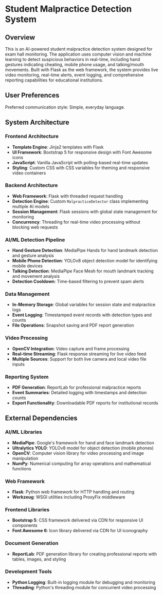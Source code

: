 # Student Malpractice Detection System

## Overview

This is an AI-powered student malpractice detection system designed for exam hall monitoring. The application uses computer vision and machine learning to detect suspicious behaviors in real-time, including hand gestures indicating cheating, mobile phone usage, and talking/mouth movements. Built with Flask as the web framework, the system provides live video monitoring, real-time alerts, event logging, and comprehensive reporting capabilities for educational institutions.

## User Preferences

Preferred communication style: Simple, everyday language.

## System Architecture

### Frontend Architecture
- **Template Engine**: Jinja2 templates with Flask
- **UI Framework**: Bootstrap 5 for responsive design with Font Awesome icons
- **JavaScript**: Vanilla JavaScript with polling-based real-time updates
- **Styling**: Custom CSS with CSS variables for theming and responsive video containers

### Backend Architecture
- **Web Framework**: Flask with threaded request handling
- **Detection Engine**: Custom `MalpracticeDetector` class implementing multiple AI models
- **Session Management**: Flask sessions with global state management for monitoring
- **Concurrency**: Threading for real-time video processing without blocking web requests

### AI/ML Detection Pipeline
- **Hand Gesture Detection**: MediaPipe Hands for hand landmark detection and gesture analysis
- **Mobile Phone Detection**: YOLOv8 object detection model for identifying mobile devices
- **Talking Detection**: MediaPipe Face Mesh for mouth landmark tracking and movement analysis
- **Detection Cooldown**: Time-based filtering to prevent spam alerts

### Data Management
- **In-Memory Storage**: Global variables for session state and malpractice logs
- **Event Logging**: Timestamped event records with detection types and counts
- **File Operations**: Snapshot saving and PDF report generation

### Video Processing
- **OpenCV Integration**: Video capture and frame processing
- **Real-time Streaming**: Flask response streaming for live video feed
- **Multiple Sources**: Support for both live camera and local video file inputs

### Reporting System
- **PDF Generation**: ReportLab for professional malpractice reports
- **Event Summaries**: Detailed logging with timestamps and detection counts
- **Export Functionality**: Downloadable PDF reports for institutional records

## External Dependencies

### AI/ML Libraries
- **MediaPipe**: Google's framework for hand and face landmark detection
- **Ultralytics YOLO**: YOLOv8 model for object detection (mobile phones)
- **OpenCV**: Computer vision library for video processing and image manipulation
- **NumPy**: Numerical computing for array operations and mathematical functions

### Web Framework
- **Flask**: Python web framework for HTTP handling and routing
- **Werkzeug**: WSGI utilities including ProxyFix middleware

### Frontend Libraries
- **Bootstrap 5**: CSS framework delivered via CDN for responsive UI components
- **Font Awesome 6**: Icon library delivered via CDN for UI iconography

### Document Generation
- **ReportLab**: PDF generation library for creating professional reports with tables, images, and styling

### Development Tools
- **Python Logging**: Built-in logging module for debugging and monitoring
- **Threading**: Python's threading module for concurrent video processing